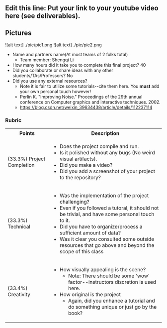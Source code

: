 ## Edit this line: Put your link to your youtube video here (see deliverables).

## Pictures
![alt text] ./pic/pic1.png
![alt text] ./pic/pic2.png

* Name and partners name(At most teams of 2 folks total)
  * Team member: Shengqi Li
* How many hours did it take you to complete this final project? 40
* Did you collaborate or share ideas with any other students/TAs/Professors? No
* Did you use any external resources? 
  * Note it is fair to utilize some tutorials--cite them here. You **must** add your own personal touch however!
  * Perlin K. "Improving Noise." Proceedings of the 29th annual conference on Computer graphics and interactive techniques. 2002.
  * https://blog.csdn.net/weixin_39634438/article/details/112237114

### Rubric

<table>
  <tbody>
    <tr>
      <th>Points</th>
      <th align="center">Description</th>
    </tr>
    <tr>
      <td>(33.3%) Project Completion</td>
     <td align="left"><ul><li>Does the project compile and run.</li><li>Is it polished without any bugs (No weird visual artifacts).</li><li>Did you make a video?</li><li>Did you add a screenshot of your project to the repository?</li></ul></td>
    </tr>
    <tr>
      <td>(33.3%) Technical</td>
      <td align="left"><ul><li>Was the implementation of the project challenging?</li><li>Even if you followed a tutoral, it should not be trivial, and have some personal touch to it.</li><li>Did you have to organize/process a sufficient amount of data?</li><li>Was it clear you consulted some outside resources that go above and beyond the scope of this class</li></ul></td>
    </tr>
    <tr>
      <td>(33.4%) Creativity</td>
      <td align="left"><ul><li>How visually appealing is the scene?<ul><li>Note: There should be some 'wow' factor--instructors discretion is used here.</li></ul></li><li>How original is the project<ul><li>Again, did you enhance a tutorial and do something unique or just go by the book?</li></ul></li></ul></td>
    </tr>
  </tbody>
</table>
